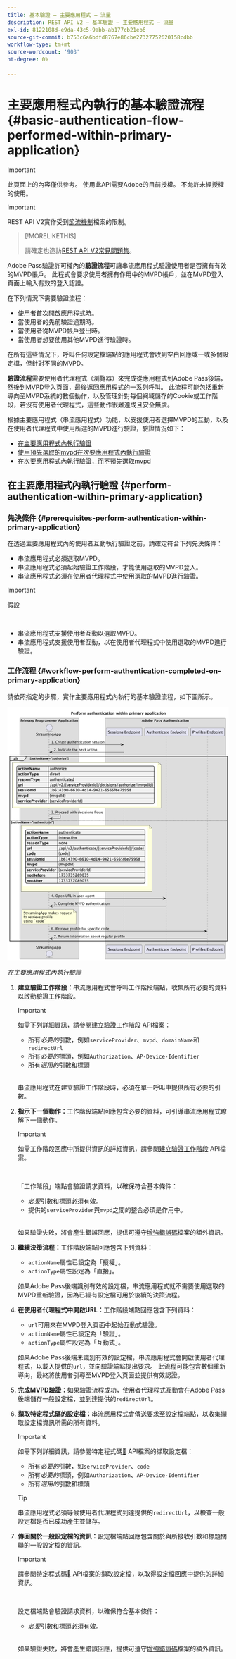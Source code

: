 ```yaml
---
title: 基本驗證 — 主要應用程式 — 流量
description: REST API V2 — 基本驗證 — 主要應用程式 — 流量
exl-id: 8122108d-e9da-43c5-9abb-ab177cb21eb6
source-git-commit: b753c6a6bdfd8767e86cbe27327752620158cdbb
workflow-type: tm+mt
source-wordcount: '903'
ht-degree: 0%

---
```


# 主要應用程式內執行的基本驗證流程 {#basic-authentication-flow-performed-within-primary-application}

>[!IMPORTANT]
>
> 此頁面上的內容僅供參考。 使用此API需要Adobe的目前授權。 不允許未經授權的使用。

>[!IMPORTANT]
>
> REST API V2實作受到[節流機制](/help/authentication/integration-guide-programmers/throttling-mechanism.md)檔案的限制。

>[!MORELIKETHIS]
>
> 請確定也造訪[REST API V2常見問題集](/help/authentication/integration-guide-programmers/rest-apis/rest-api-v2/rest-api-v2-faqs.md#authentication-phase-faqs-general)。

Adobe Pass驗證許可權內的&#x200B;**驗證流程**&#x200B;可讓串流應用程式驗證使用者是否擁有有效的MVPD帳戶。 此程式會要求使用者擁有作用中的MVPD帳戶，並在MVPD登入頁面上輸入有效的登入認證。

在下列情況下需要驗證流程：

* 使用者首次開啟應用程式時。
* 當使用者的先前驗證過期時。
* 當使用者從MVPD帳戶登出時。
* 當使用者想要使用其他MVPD進行驗證時。

在所有這些情況下，呼叫任何設定檔端點的應用程式會收到空白回應或一或多個設定檔，但針對不同的MVPD。

**驗證流程**&#x200B;需要使用者代理程式（瀏覽器）來完成從應用程式到Adobe Pass後端，然後到MVPD登入頁面，最後返回應用程式的一系列呼叫。 此流程可能包括重新導向至MVPD系統的數個動作，以及管理針對每個網域儲存的Cookie或工作階段，若沒有使用者代理程式，這些動作很難達成且安全無虞。

根據主要應用程式（串流應用程式）功能，以支援使用者選擇MVPD的互動，以及在使用者代理程式中使用所選的MVPD進行驗證，驗證情況如下：

* [在主要應用程式內執行驗證](./rest-api-v2-basic-authentication-primary-application-flow.md)
* [使用預先選取的mvpd在次要應用程式內執行驗證](rest-api-v2-basic-authentication-secondary-application-flow.md)
* [在次要應用程式內執行驗證，而不預先選取mvpd](rest-api-v2-basic-authentication-secondary-application-flow.md)

## 在主要應用程式內執行驗證 {#perform-authentication-within-primary-application}

### 先決條件 {#prerequisites-perform-authentication-within-primary-application}

在透過主要應用程式內的使用者互動執行驗證之前，請確定符合下列先決條件：

* 串流應用程式必須選取MVPD。
* 串流應用程式必須起始驗證工作階段，才能使用選取的MVPD登入。
* 串流應用程式必須在使用者代理程式中使用選取的MVPD進行驗證。

>[!IMPORTANT]
>
> 假設
>
> <br/>
> 
> * 串流應用程式支援使用者互動以選取MVPD。
> * 串流應用程式支援使用者互動，以在使用者代理程式中使用選取的MVPD進行驗證。

### 工作流程 {#workflow-perform-authentication-completed-on-primary-application}

請依照指定的步驟，實作主要應用程式內執行的基本驗證流程，如下圖所示。

![在主要應用程式內執行驗證](../../../../../assets/rest-api-v2/flows/basic-access-flows/rest-api-v2-perform-authentication-within-primary-application.png)

*在主要應用程式內執行驗證*

1. **建立驗證工作階段：**&#x200B;串流應用程式會呼叫工作階段端點，收集所有必要的資料以啟動驗證工作階段。

   >[!IMPORTANT]
   >
   > 如需下列詳細資訊，請參閱[建立驗證工作階段](../../apis/sessions-apis/rest-api-v2-sessions-apis-create-authentication-session.md) API檔案：
   > 
   > * 所有&#x200B;_必要的_&#x200B;引數，例如`serviceProvider`、`mvpd`、`domainName`和`redirectUrl`
   > * 所有&#x200B;_必要的_&#x200B;標頭，例如`Authorization`、`AP-Device-Identifier`
   > * 所有&#x200B;_選用的_&#x200B;引數和標頭
   > 
   > <br/>
   > 
   > 串流應用程式在建立驗證工作階段時，必須在單一呼叫中提供所有必要的引數。

1. **指示下一個動作：**&#x200B;工作階段端點回應包含必要的資料，可引導串流應用程式瞭解下一個動作。

   >[!IMPORTANT]
   >
   > 如需工作階段回應中所提供資訊的詳細資訊，請參閱[建立驗證工作階段](../../apis/sessions-apis/rest-api-v2-sessions-apis-create-authentication-session.md) API檔案。
   > 
   > <br/>
   > 
   > 「工作階段」端點會驗證請求資料，以確保符合基本條件：
   >
   > * _必要_&#x200B;引數和標頭必須有效。
   > * 提供的`serviceProvider`與`mvpd`之間的整合必須是作用中。
   > 
   > <br/>
   > 
   > 如果驗證失敗，將會產生錯誤回應，提供可遵守[增強錯誤碼](../../../../features-standard/error-reporting/enhanced-error-codes.md)檔案的額外資訊。

1. **繼續決策流程：**&#x200B;工作階段端點回應包含下列資料：
   * `actionName`屬性已設定為「授權」。
   * `actionType`屬性設定為「直接」。

   如果Adobe Pass後端識別有效的設定檔，串流應用程式就不需要使用選取的MVPD重新驗證，因為已經有設定檔可用於後續的決策流程。

1. **在使用者代理程式中開啟URL：**&#x200B;工作階段端點回應包含下列資料：
   * `url`可用來在MVPD登入頁面中起始互動式驗證。
   * `actionName`屬性已設定為「驗證」。
   * `actionType`屬性設定為「互動式」。

   如果Adobe Pass後端未識別有效的設定檔，串流應用程式會開啟使用者代理程式，以載入提供的`url`，並向驗證端點提出要求。 此流程可能包含數個重新導向，最終將使用者引導至MVPD登入頁面並提供有效認證。

1. **完成MVPD驗證：**&#x200B;如果驗證流程成功，使用者代理程式互動會在Adobe Pass後端儲存一般設定檔，並到達提供的`redirectUrl`。

1. **擷取特定程式碼的設定檔：**&#x200B;串流應用程式會傳送要求至設定檔端點，以收集擷取設定檔資訊所需的所有資料。

   >[!IMPORTANT]
   >
   > 如需下列詳細資訊，請參閱特定程式碼[&#128279;](../../apis/profiles-apis/rest-api-v2-profiles-apis-retrieve-profile-for-specific-code.md) API檔案的擷取設定檔：
   >
   > * 所有&#x200B;_必要的_&#x200B;引數，如`serviceProvider`、`code`
   > * 所有&#x200B;_必要的_&#x200B;標頭，例如`Authorization`、`AP-Device-Identifier`
   > * 所有&#x200B;_選用的_&#x200B;引數和標頭

   >[!TIP]
   >
   > 串流應用程式必須等候使用者代理程式到達提供的`redirectUrl`，以檢查一般設定檔是否已成功產生並儲存。

1. **傳回關於一般設定檔的資訊：**&#x200B;設定檔端點回應包含關於與所接收引數和標題關聯的一般設定檔的資訊。

   >[!IMPORTANT]
   >
   > 請參閱特定程式碼[&#128279;](../../apis/profiles-apis/rest-api-v2-profiles-apis-retrieve-profile-for-specific-code.md) API檔案的擷取設定檔，以取得設定檔回應中提供的詳細資訊。
   > 
   > <br/>
   > 
   > 設定檔端點會驗證請求資料，以確保符合基本條件：
   >
   > * _必要_&#x200B;引數和標頭必須有效。
   >
   > <br/>
   > 
   > 如果驗證失敗，將會產生錯誤回應，提供可遵守[增強錯誤碼](../../../../features-standard/error-reporting/enhanced-error-codes.md)檔案的額外資訊。
